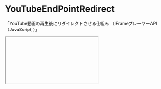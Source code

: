 YouTubeEndPointRedirect
=======================

「YouTube動画の再生後にリダイレクトさせる仕組み （IFrameプレーヤーAPI（JavaScript））」

<iframe>タグの埋め込みコードをつかったHTML5形式の動画プレーヤーです。

解説ページ<br />
http://wisdommingle.com/youtube-iframe-api-player-video-end-point-redirect/

倉田幸暢(Yukinobu Kurata)<br />
http://wisdommingle.com

Copyright (c) 2013 Yukinobu Kurata<br />
Released under the MIT license<br />
https://github.com/YukinobuKurata/YouTubeUnstoppablePlayer/blob/master/MIT-LICENSE.txt

MITライセンスについて<br />
http://wisdommingle.com/mit-license/
